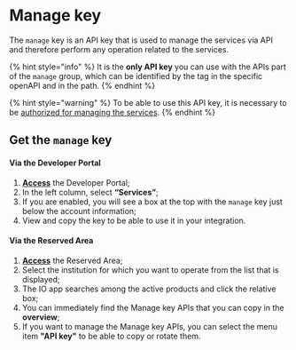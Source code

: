 # Manage key

The `manage` key is an API key that is used to manage the services via API and therefore perform any operation related to the services. 

{% hint style="info" %} It is the **only API key** you can use with the APIs part of the `manage` group, which can be identified by the tag in the specific openAPI and in the path. {% endhint %}

{% hint style="warning" %} To be able to use this API key, it is necessary to be [authorized for managing the services](../../enabling/manage-services.md). {% endhint %}

## Get the `manage` key

#### Via the Developer Portal

1. [**Access**](https://developer.io.italia.it/) the Developer Portal;
2. In the left column, select **“Services”**;
3. If you are enabled, you will see a box at the top with the `manage` key just below the account information;
4. View and copy the key to be able to use it in your integration.

#### Via the Reserved Area

1. [**Access**](https://selfcare.pagopa.it/) the Reserved Area;
2. Select the institution for which you want to operate from the list that is displayed;
3. The IO app searches among the active products and click the relative box;
4. You can immediately find the Manage key APIs that you can copy in the **overview**;
5. If you want to manage the Manage key APIs, you can select the menu item **"API key"** to be able to copy or rotate them.